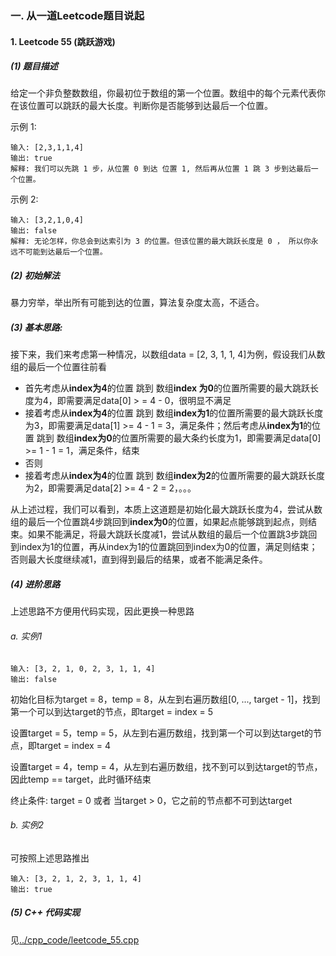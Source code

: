 ### 一. 从一道Leetcode题目说起

#### 1. Leetcode 55 (跳跃游戏)

##### (1) 题目描述

给定一个非负整数数组，你最初位于数组的第一个位置。数组中的每个元素代表你在该位置可以跳跃的最大长度。判断你是否能够到达最后一个位置。

示例 1:

```
输入: [2,3,1,1,4]
输出: true
解释: 我们可以先跳 1 步，从位置 0 到达 位置 1, 然后再从位置 1 跳 3 步到达最后一个位置。
```

示例 2:

```
输入: [3,2,1,0,4]
输出: false
解释: 无论怎样，你总会到达索引为 3 的位置。但该位置的最大跳跃长度是 0 ， 所以你永远不可能到达最后一个位置。
```

##### (2) 初始解法

暴力穷举，举出所有可能到达的位置，算法复杂度太高，不适合。

##### (3) 基本思路:

接下来，我们来考虑第一种情况，以数组data = [2, 3, 1, 1, 4]为例，假设我们从数组的最后一个位置往前看

* 首先考虑从**index为4**的位置 跳到 数组**index 为0**的位置所需要的最大跳跃长度为4，即需要满足data[0] > = 4 - 0，很明显不满足
* 接着考虑从**index为4**的位置 跳到 数组**index为1**的位置所需要的最大跳跃长度为3，即需要满足data[1] >= 4 - 1 = 3，满足条件；然后考虑从**index为1**的位置 跳到 数组**index为0**的位置所需要的最大条约长度为1，即需要满足data[0] >= 1 - 1 = 1，满足条件，结束
* 否则
* 接着考虑从**index为4**的位置 跳到 数组**index为2**的位置所需要的最大跳跃长度为2，即需要满足data[2] >= 4 - 2 = 2，。。。

从上述过程，我们可以看到，本质上这道题是初始化最大跳跃长度为4，尝试从数组的最后一个位置跳4步跳回到**index为0**的位置，如果起点能够跳到起点，则结束。如果不能满足，将最大跳跃长度减1，尝试从数组的最后一个位置跳3步跳回到index为1的位置，再从index为1的位置跳回到index为0的位置，满足则结束；否则最大长度继续减1，直到得到最后的结果，或者不能满足条件。

##### (4) 进阶思路

上述思路不方便用代码实现，因此更换一种思路

###### a. 实例1

```
输入: [3, 2, 1, 0, 2, 3, 1, 1, 4]
输出: false
```

初始化目标为target = 8，temp = 8，从左到右遍历数组[0, ..., target - 1]，找到第一个可以到达target的节点，即target = index = 5

设置target = 5，temp = 5，从左到右遍历数组，找到第一个可以到达target的节点，即target = index = 4

设置target = 4，temp = 4，从左到右遍历数组，找不到可以到达target的节点，因此temp == target，此时循环结束

终止条件: target = 0 或者 当target > 0，它之前的节点都不可到达target

###### b. 实例2

可按照上述思路推出

```
输入: [3, 2, 1, 2, 3, 1, 1, 4]
输出: true
```

##### (5) C++ 代码实现

见[../cpp_code/leetcode_55.cpp](../cpp_code/leetcode_55.cpp)

